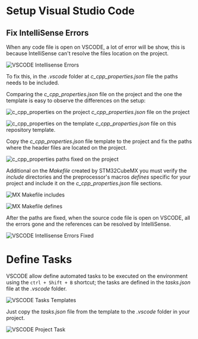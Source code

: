 # Setup Visual Studio Code

## Fix IntelliSense Errors

When any code file is open on VSCODE, a lot of error will be show, this is because IntelliSense can't resolve the files location on the project.

![VSCODE Intellisense Errors](../images/VSCODE-IntelliSense-Errors.png)

To fix this, in the *.vscode* folder at *c_cpp_properties.json* file the paths needs to be included.

Comparing the *c_cpp_properties.json* file on the project and the one the template is easy to observe the differences on the setup:

![c_cpp_properties on the project](../images/c_cpp_properties-project.png)
*c_cpp_properties.json* file on the project

![c_cpp_properties on the template](../images/c_cpp_properties-template.png)
*c_cpp_properties.json* file on this repository template.

Copy the *c_cpp_properties.json* file template to the project and fix the paths where the header files are located on the project.

![c_cpp_properties paths fixed on the project](../images/c_cpp_properties-project-mxpaths.png)

Additional on the *Makefile* created by STM32CubeMX you must verify the *include* directories and the preprocessor's macros *defines* specific for your project and include it on the *c_cpp_properties.json* file sections.

![MX Makefile includes](../images/MX-Makefile-Includes.png)

![MX Makefile defines](../images/MX-Makefile-Defines.png)

After the paths are fixed, when the source code file is open on VSCODE, all the errors gone and the references can be resolved by IntelliSense.

![VSCODE Intellisense Errors Fixed](../images/VSCODE-IntelliSense-Errors-Fixed.png)

# Define Tasks

VSCODE allow define automated tasks to be executed on the environment using the `ctrl + Shift + B` shortcut; the tasks are defined in the *tasks.json* file at the *.vscode* folder.

![VSCODE Tasks Templates](../images/VSCODE-Tasks.png)

Just copy the *tasks.json* file from the template to the *.vscode* folder in your project.

![VSCODE Project Task](../images/tasks-project.png)
